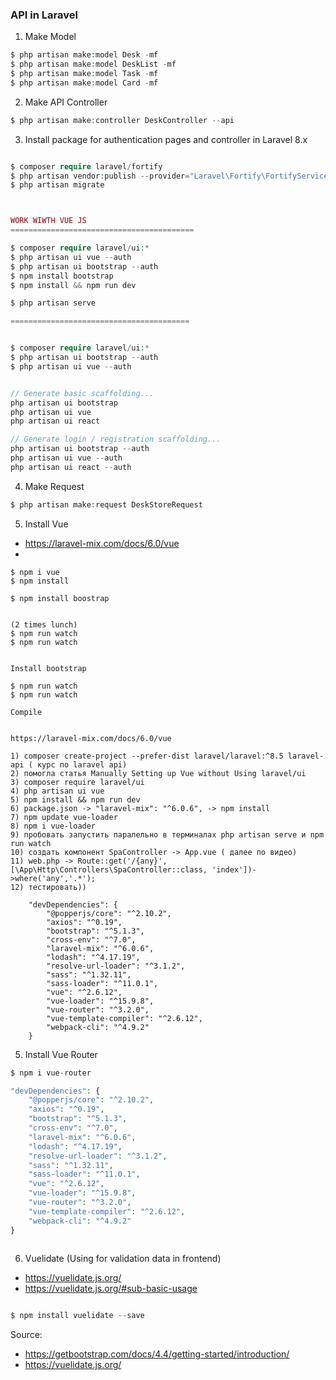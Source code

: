 ### API in Laravel

1. Make Model 
```php 
$ php artisan make:model Desk -mf
$ php artisan make:model DeskList -mf
$ php artisan make:model Task -mf
$ php artisan make:model Card -mf

```

2. Make API Controller
```php 
$ php artisan make:controller DeskController --api
```


3. Install package for authentication pages and controller in Laravel 8.x
```php 

$ composer require laravel/fortify
$ php artisan vendor:publish --provider="Laravel\Fortify\FortifyServiceProvider"
$ php artisan migrate



WORK WIWTH VUE JS
=========================================

$ composer require laravel/ui:*
$ php artisan ui vue --auth
$ php artisan ui bootstrap --auth
$ npm install bootstrap
$ npm install && npm run dev

$ php artisan serve

========================================


$ composer require laravel/ui:*
$ php artisan ui bootstrap --auth
$ php artisan ui vue --auth


// Generate basic scaffolding...
php artisan ui bootstrap
php artisan ui vue
php artisan ui react

// Generate login / registration scaffolding...
php artisan ui bootstrap --auth
php artisan ui vue --auth
php artisan ui react --auth

```


4. Make Request
```php 
$ php artisan make:request DeskStoreRequest
```

5. Install Vue 

- https://laravel-mix.com/docs/6.0/vue
- 
```
$ npm i vue
$ npm install

$ npm install boostrap


(2 times lunch)
$ npm run watch
$ npm run watch


Install bootstrap

$ npm run watch
$ npm run watch

Compile


https://laravel-mix.com/docs/6.0/vue

```

```
1) composer create-project --prefer-dist laravel/laravel:^8.5 laravel-api ( курс по laravel api)
2) помогла статья Manually Setting up Vue without Using laravel/ui
3) composer require laravel/ui
4) php artisan ui vue
5) npm install && npm run dev
6) paсkage.json -> "laravel-mix": "^6.0.6", -> npm install
7) npm update vue-loader
8) npm i vue-loader
9) пробовать запустить паралельно в терминалах php artisan serve и npm run watch
10) создать компонент SpaController -> App.vue ( далее по видео) 
11) web.php -> Route::get('/{any}',[\App\Http\Controllers\SpaController::class, 'index'])->where('any','.*');
12) тестировать))

    "devDependencies": {
        "@popperjs/core": "^2.10.2",
        "axios": "^0.19",
        "bootstrap": "^5.1.3",
        "cross-env": "^7.0",
        "laravel-mix": "^6.0.6",
        "lodash": "^4.17.19",
        "resolve-url-loader": "^3.1.2",
        "sass": "^1.32.11",
        "sass-loader": "^11.0.1",
        "vue": "^2.6.12",
        "vue-loader": "^15.9.8",
        "vue-router": "^3.2.0",
        "vue-template-compiler": "^2.6.12",
        "webpack-cli": "^4.9.2"
    }
```

5. Install Vue Router
```php 
$ npm i vue-router

"devDependencies": {
    "@popperjs/core": "^2.10.2",
    "axios": "^0.19",
    "bootstrap": "^5.1.3",
    "cross-env": "^7.0",
    "laravel-mix": "^6.0.6",
    "lodash": "^4.17.19",
    "resolve-url-loader": "^3.1.2",
    "sass": "^1.32.11",
    "sass-loader": "^11.0.1",
    "vue": "^2.6.12",
    "vue-loader": "^15.9.8",
    "vue-router": "^3.2.0",
    "vue-template-compiler": "^2.6.12",
    "webpack-cli": "^4.9.2"
}
    
```

6. Vuelidate (Using for validation data in frontend)
- https://vuelidate.js.org/
- https://vuelidate.js.org/#sub-basic-usage
```php 

$ npm install vuelidate --save

```

Source: 
- https://getbootstrap.com/docs/4.4/getting-started/introduction/
- https://vuelidate.js.org/
